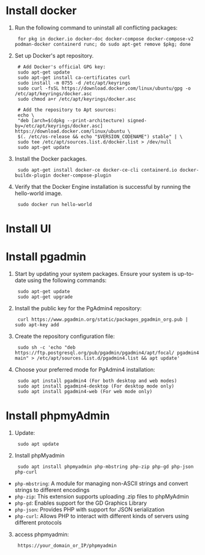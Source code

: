# Install docker

1. Run the following command to uninstall all conflicting packages:

        for pkg in docker.io docker-doc docker-compose docker-compose-v2 podman-docker containerd runc; do sudo apt-get remove $pkg; done

2. Set up Docker's apt repository.

        # Add Docker's official GPG key:
        sudo apt-get update
        sudo apt-get install ca-certificates curl
        sudo install -m 0755 -d /etc/apt/keyrings
        sudo curl -fsSL https://download.docker.com/linux/ubuntu/gpg -o /etc/apt/keyrings/docker.asc
        sudo chmod a+r /etc/apt/keyrings/docker.asc

        # Add the repository to Apt sources:
        echo \
        "deb [arch=$(dpkg --print-architecture) signed-by=/etc/apt/keyrings/docker.asc] https://download.docker.com/linux/ubuntu \
        $(. /etc/os-release && echo "$VERSION_CODENAME") stable" | \
        sudo tee /etc/apt/sources.list.d/docker.list > /dev/null
        sudo apt-get update


3. Install the Docker packages.

        sudo apt-get install docker-ce docker-ce-cli containerd.io docker-buildx-plugin docker-compose-plugin

4. Verify that the Docker Engine installation is successful by running the hello-world image.

        sudo docker run hello-world

# Install UI

# Install pgadmin

1. Start by updating your system packages. Ensure your system is up-to-date using the following commands:

        sudo apt-get update
        sudo apt-get upgrade

2. Install the public key for the PgAdmin4 repository:

        curl https://www.pgadmin.org/static/packages_pgadmin_org.pub | sudo apt-key add

4. Create the repository configuration file:

        sudo sh -c 'echo "deb https://ftp.postgresql.org/pub/pgadmin/pgadmin4/apt/focal/ pgadmin4 main" > /etc/apt/sources.list.d/pgadmin4.list && apt update'

5. Choose your preferred mode for PgAdmin4 installation:

        sudo apt install pgadmin4 (For both desktop and web modes)
        sudo apt install pgadmin4-desktop (For desktop mode only)
        sudo apt install pgadmin4-web (For web mode only)

# Install phpmyAdmin

1. Update:

        sudo apt update

2. Install phpMyadmin

        sudo apt install phpmyadmin php-mbstring php-zip php-gd php-json php-curl


- `php-mbstring`: A module for managing non-ASCII strings and convert strings to different encodings
- `php-zip`: This extension supports uploading .zip files to phpMyAdmin
- `php-gd`: Enables support for the GD Graphics Library
- `php-json`: Provides PHP with support for JSON serialization
- `php-curl`: Allows PHP to interact with different kinds of servers using different protocols

3. access phpmyadmin:

        https://your_domain_or_IP/phpmyadmin
